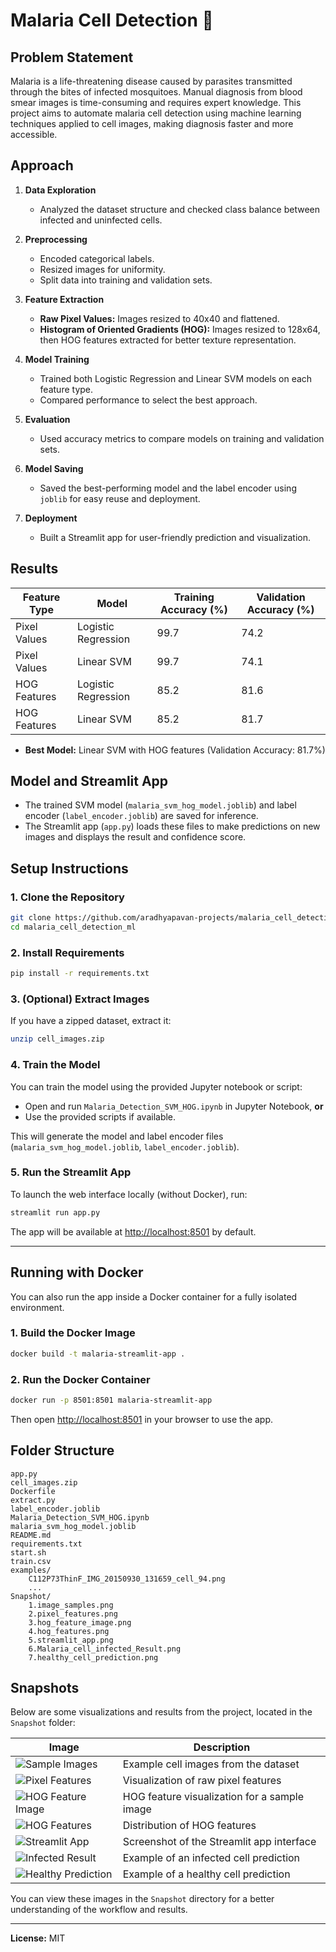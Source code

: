 

# Malaria Cell Detection 🚀

## Problem Statement
Malaria is a life-threatening disease caused by parasites transmitted through the bites of infected mosquitoes. Manual diagnosis from blood smear images is time-consuming and requires expert knowledge. This project aims to automate malaria cell detection using machine learning techniques applied to cell images, making diagnosis faster and more accessible.

## Approach

1. **Data Exploration**
   - Analyzed the dataset structure and checked class balance between infected and uninfected cells.

2. **Preprocessing**
   - Encoded categorical labels.
   - Resized images for uniformity.
   - Split data into training and validation sets.

3. **Feature Extraction**
   - **Raw Pixel Values:** Images resized to 40x40 and flattened.
   - **Histogram of Oriented Gradients (HOG):** Images resized to 128x64, then HOG features extracted for better texture representation.

4. **Model Training**
   - Trained both Logistic Regression and Linear SVM models on each feature type.
   - Compared performance to select the best approach.

5. **Evaluation**
   - Used accuracy metrics to compare models on training and validation sets.

6. **Model Saving**
   - Saved the best-performing model and the label encoder using `joblib` for easy reuse and deployment.

7. **Deployment**
   - Built a Streamlit app for user-friendly prediction and visualization.

## Results

| Feature Type   | Model                | Training Accuracy (%) | Validation Accuracy (%) |
|----------------|----------------------|----------------------|------------------------|
| Pixel Values   | Logistic Regression  | 99.7                 | 74.2                   |
| Pixel Values   | Linear SVM           | 99.7                 | 74.1                   |
| HOG Features   | Logistic Regression  | 85.2                 | 81.6                   |
| HOG Features   | Linear SVM           | 85.2                 | 81.7                   |

- **Best Model:** Linear SVM with HOG features (Validation Accuracy: 81.7%)

## Model and Streamlit App

- The trained SVM model (`malaria_svm_hog_model.joblib`) and label encoder (`label_encoder.joblib`) are saved for inference.
- The Streamlit app (`app.py`) loads these files to make predictions on new images and displays the result and confidence score.

## Setup Instructions

### 1. Clone the Repository

```bash
git clone https://github.com/aradhyapavan-projects/malaria_cell_detection_ml
cd malaria_cell_detection_ml
```

### 2. Install Requirements

```bash
pip install -r requirements.txt
```

### 3. (Optional) Extract Images

If you have a zipped dataset, extract it:

```bash
unzip cell_images.zip
```

### 4. Train the Model

You can train the model using the provided Jupyter notebook or script:

- Open and run `Malaria_Detection_SVM_HOG.ipynb` in Jupyter Notebook, **or**
- Use the provided scripts if available.

This will generate the model and label encoder files (`malaria_svm_hog_model.joblib`, `label_encoder.joblib`).

### 5. Run the Streamlit App

To launch the web interface locally (without Docker), run:

```bash
streamlit run app.py
```

The app will be available at [http://localhost:8501](http://localhost:8501) by default.

---

## Running with Docker

You can also run the app inside a Docker container for a fully isolated environment.

### 1. Build the Docker Image

```bash
docker build -t malaria-streamlit-app .
```

### 2. Run the Docker Container

```bash
docker run -p 8501:8501 malaria-streamlit-app
```

Then open [http://localhost:8501](http://localhost:8501) in your browser to use the app.

## Folder Structure

```
app.py
cell_images.zip
Dockerfile
extract.py
label_encoder.joblib
Malaria_Detection_SVM_HOG.ipynb
malaria_svm_hog_model.joblib
README.md
requirements.txt
start.sh
train.csv
examples/
    C112P73ThinF_IMG_20150930_131659_cell_94.png
    ...
Snapshot/
    1.image_samples.png
    2.pixel_features.png
    3.hog_feature_image.png
    4.hog_features.png
    5.streamlit_app.png
    6.Malaria_cell_infected_Result.png
    7.healthy_cell_prediction.png
```

## Snapshots

Below are some visualizations and results from the project, located in the `Snapshot` folder:

| Image | Description |
|-------|-------------|
| ![Sample Images](Snapshot/1.image_samples.png) | Example cell images from the dataset |
| ![Pixel Features](Snapshot/2.pixel_features.png) | Visualization of raw pixel features |
| ![HOG Feature Image](Snapshot/3.hog_feature_image.png) | HOG feature visualization for a sample image |
| ![HOG Features](Snapshot/4.hog_features.png) | Distribution of HOG features |
| ![Streamlit App](Snapshot/5.streamlit_app.png) | Screenshot of the Streamlit app interface |
| ![Infected Result](Snapshot/6.Malaria_cell_infected_Result.png) | Example of an infected cell prediction |
| ![Healthy Prediction](Snapshot/7.healthy_cell_prediction.png) | Example of a healthy cell prediction |

You can view these images in the `Snapshot` directory for a better understanding of the workflow and results.

---

**License:** MIT
